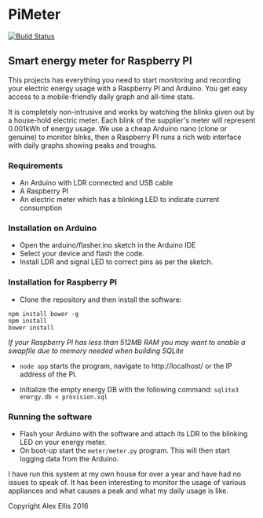 # PiMeter

[![Build Status](https://travis-ci.org/alexellis/pimeter.svg?branch=master)](https://travis-ci.org/alexellis/pimeter)

## Smart energy meter for Raspberry PI

This projects has everything you need to start monitoring and recording your electric energy usage with a Raspberry PI and Arduino. You get easy access to a mobile-friendly daily graph and all-time stats.

It is completely non-intrusive and works by watching the blinks given out by a house-hold electric meter. Each blink of the supplier's meter will represent 0.001kWh of energy usage. We use a cheap Arduino nano (clone or genuine) to monitor blnks, then a Raspberry PI runs a rich web interface with daily graphs showing peaks and troughs.


### Requirements
- An Arduino with LDR connected and USB cable
- A Raspberry PI
- An electric meter which has a blinking LED to indicate current consumption

### Installation on Arduino
- Open the arduino/flasher.ino sketch in the Arduino IDE
- Select your device and flash the code.
- Install LDR and signal LED to correct pins as per the sketch.

### Installation for Raspberry PI

* Clone the repository and then install the software:

```
npm install bower -g
npm install
bower install
```

*If your Raspberry PI has less than 512MB RAM you may want to enable a swapfile due to memory needed when building SQLite*

* `node app` starts the program, navigate to http://localhost/ or the IP address of the PI.

* Initialize the empty energy DB with the following command: `sqlite3 energy.db < provision.sql`

### Running the software

* Flash your Arduino with the software and attach its LDR to the blinking LED on your energy meter.
* On boot-up start the `meter/meter.py` program. This will then start logging data from the Arduino.

I have run this system at my own house for over a year and have had no issues to speak of. It has been interesting to monitor the usage of various appliances and what causes a peak and what my daily usage is like.

Copyright Alex Ellis 2016
